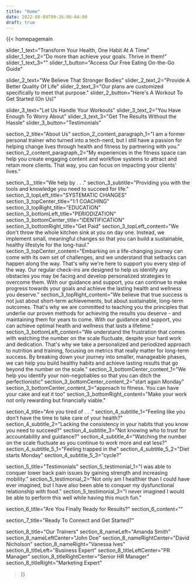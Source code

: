 ```yaml
---
title: "Home"
date: 2022-08-09T09:26:06-04:00
draft: true
---
```

{{< homepagemain

slider_1_text="Transform Your Health, One Habit At A Time"
slider_1_text_2="Do more than achieve your goals. Thrive in them!"
slider_1_text_3=""
slider_1_button="Access Our Free Eating On-the-Go Guide"

slider_2_text="We Believe That Stronger Bodies" 
slider_2_text_2="Provide A Better Quality Of Life"
slider_2_text_3="Our plans are customized specifically to meet that purpose."
slider_2_button="Here's A Workout To Get Started (On Us)"

slider_3_text="Let Us Handle Your Workouts" 
slider_3_text_2="You Have Enough To Worry About"
slider_3_text_3="Get The Results Without the Hassle"
slider_3_button="Testimonials"

section_2_title="About Us"
section_2_content_paragraph_1="I am a former personal trainer who turned into a tech-nerd, but I still have a passion for helping change lives through health and fitness by partnering with you."
section_2_content_paragraph_2="My experiences in the fitness space can help you create engaging content and workflow systems to attract and retain more clients. That way, you can focus on impacting your clients' lives."

section_3__title="We help by . . ."
section_3_subtitle="Providing you with the tools and knowledge you need to succeed for life."
section_3_topLeft_title="SYSTEMATIC CHANGES"
section_3_topCenter_title="1:1 COACHING"
section_3_topRight_title="EDUCATION"
section_3_bottomLeft_title="PERIODIZATION"
section_3_bottomCenter_title="IDENTIFICATION"
section_3_bottomRight_title="Get Paid"
section_3_topLeft_content="We don't throw the whole kitchen sink at you on day one. Instead, we implement small, meaningful changes so that you can build a sustainable, healthy lifestyle for the long-haul."
section_3_topCenter_content="Embarking on a life-changing journey can come with its own set of challenges, and we understand that setbacks can happen along the way. That's why we're here to support you every step of the way. Our regular check-ins are designed to help us identify any obstacles you may be facing and develop personalized strategies to overcome them. With our guidance and support, you can continue to make progress towards your goals and achieve the lasting health and wellness you deserve."
section_3_topRight_content="We believe that true success is not just about short-term achievements, but about sustainable, long-term outcomes. That's why we are committed to teaching you the principles that underlie our proven methods for achieving the results you deserve - and maintaining them for years to come. With our guidance and support, you can achieve optimal health and wellness that lasts a lifetime."
section_3_bottomLeft_content="We understand the frustration that comes with watching the number on the scale fluctuate, despite your hard work and dedication. That's why we take a personalized and periodized approach to nutrition and training, focusing on metrics that really matter for long-term success. By breaking down your journey into smaller, manageable phases, we can help you build healthy habits and achieve lasting results that go beyond the number on the scale."
section_3_bottomCenter_content_1="We help you identify your non-negotiables so that you can ditch the perfectionistic"
section_3_bottomCenter_content_2="start again Monday"
section_3_bottomCenter_content_3="approach to fitness. You can have your cake and eat it too"
section_3_bottomRight_content="Make your work not only rewarding but financially viable."

section_4_title="Are you tired of . . ."
section_4_subtitle_1="Feeling like you don't have the time to take care of your health?"
section_4_subtitle_2="Lacking the consistency in your habits that you know you need to succeed?"
section_4_subtitle_3="Not knowing who to trust for accountability and guidance?"
section_4_subtitle_4="Watching the number on the scale fluctuate as you continue to work more and eat less?"
section_4_subtitle_5_1="Feeling trapped in the"
section_4_subtitle_5_2="Diet starts Monday"
section_4_subtitle_5_3="cycle?"

section_5_title="Testimonials"
section_5_testimonial_1="I was able to conquer lower back pain issues by gaining strength and increasing mobility."
section_5_testimonial_2="Not only am I healthier than I could have ever imagined, but I have also been able to conquer my dysfunctional relationship with food."
section_5_testimonial_3="I never imagined I would be able to perform this well while having this much fun."

section_6_title="Are You Finally Ready for Results?"
section_6_content=""

section_7_title="Ready To Connect and Get Started?"

section_8_title="Our Trainers"
section_8_nameLeft="Amanda Smith"
section_8_nameLeftCenter="John Doe"
section_8_nameRightCenter="David Nicholson"
section_8_nameRight="Vanessa Ives"
section_8_titleLeft="Business Expert"
section_8_titleLeftCenter="PR Manager"
section_8_titleRightCenter="Senior HR Manager"
section_8_titleRight="Marketing Expert"


>}}